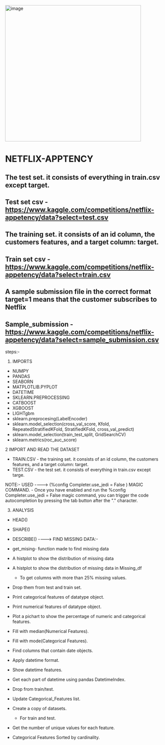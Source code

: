<img width="438" alt="image" src="https://user-images.githubusercontent.com/88205480/177112704-cb3dd34a-2a83-4203-ac64-726f50bf00f6.png">

# NETFLIX-APPTENCY
 ## The test set. it consists of everything in train.csv except target.
 ## Test set csv - https://www.kaggle.com/competitions/netflix-appetency/data?select=test.csv
 ## The training set. it consists of an id column, the customers features, and a target column: target.
 ## Train set csv - https://www.kaggle.com/competitions/netflix-appetency/data?select=train.csv
 ## A sample submission file in the correct format target=1 means that the customer subscribes to Netflix
 ## Sample_submission - https://www.kaggle.com/competitions/netflix-appetency/data?select=sample_submission.csv


steps:-
1) IMPORTS

- NUMPY
- PANDAS
- SEABORN
- MATPLOTLIB.PYPLOT
- DATETIME
- SKLEARN.PREPROCESSING
- CATBOOST
- XGBOOST
- LIGHTgbm
- sklearn.preprocesing(LabelEncoder)
- sklearn.model_selection(cross_val_score, Kfold, RepeatedStratifiedKFold, StratifiedKFold, cross_val_predict)
- sklearn.model_selection(train_test_split, GridSearchCV)
- sklearn.metrics(roc_auc_score)


2 IMPORT AND READ THE DATASET
- TRAIN.CSV - the training set. it consists of an id column, the customers features, and a target column: target.
- TEST.CSV  - the test set. it consists of everything in train.csv except targe.

NOTE:- USED ---->  (%config Completer.use_jedi = False ) MAGIC COMMAND.
			- Once you have enabled and run the %config Completer.use_jedi = False magic command, 
			  you can trigger the code autocompletion by pressing the tab button after the "." character.


3. ANALYSIS
- HEAD()
- SHAPE()
- DESCRIBE()
----> FIND MISSING DATA:-
- get_mising- function made to find missing data
- A histplot to show the distribution of missing data
- A histplot to show the distribution of missing data  in  Missing_df
	- To get columns with more than 25% missing values.
- Drop them from test and train set.

- Print categorical features of datatype object.
- Print numerical features of datatype object.
- Plot a pichart to show the percentage of numeric and categorical features.
- Fill with median(Numerical Features).
- Fill with mode(Categorical Features).

- Find columns that contain date objects.
- Apply datetime format.
- Show datetime features.
- Get each part of datetime using pandas DatetimeIndex.

- Drop from train/test.
- Update Categorical_Features list.

- Create a copy of datasets.
	- For train and test.
- Get the number of unique values for each feature.
- Categorical Features Sorted by cardinality.
